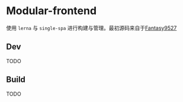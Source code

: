 # Modular-frontend

使用 `lerna` 与 `single-spa` 进行构建与管理。最初源码来自于[Fantasy9527](https://github.com/Fantasy9527/microfrontend-base-demo)

## Dev

TODO

## Build

TODO